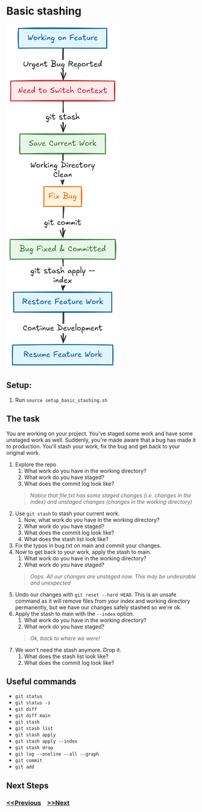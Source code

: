 # Basic stashing

![git stash](./images/git_stash.png)

## Setup:

1. Run `source setup_basic_stashing.sh`

## The task

You are working on your project. You've staged some work and have some unstaged work as well.
Suddenly, you're made aware that a bug has made it to production. You'll stash your work, fix the bug and get back to your original work.

1. Explore the repo
   1. What work do you have in the working directory?
   2. What work do you have staged?
   3. What does the commit log look like?
   >*Notice that file.txt has some staged changes (i.e. changes in the index) and unstaged changes (changes in the working directory)*
2. Use `git stash` to stash your current work.
   1. Now, what work do you have in the working directory?
   2. What work do you have staged?
   3. What does the commit log look like?
   4. What does the stash list look like?
3. Fix the typos in bug.txt on main and commit your changes.
4. Now to get back to your work, apply the stash to main.
   1. What work do you have in the working directory?
   2. What work do you have staged?
   >*Oops. All our changes are unstaged now. This may be undesirable and unexpected*
5. Undo our changes with `git reset --hard HEAD`. This is an unsafe command as it will remove files from your index and working directory permanently, but we have our changes safely stashed so we're ok.
6. Apply the stash to main with the `--index` option.
   1. What work do you have in the working directory?
   2. What work do you have staged?
   >*Ok, back to where we were!*
7. We won't need the stash anymore. Drop it.
   1. What does the stash list look like?
   2. What does the commit log look like?

## Useful commands

- `git status`
- `git status -s`
- `git diff`
- `git diff main`
- `git stash`
- `git stash list`
- `git stash apply`
- `git stash apply --index`
- `git stash drop`
- `git log --oneline --all --graph`
- `git commit`
- `git add`

## Next Steps

### [<<Previous](10-reset.md) &nbsp;&nbsp; [>>Next](12-git-remote.md)
